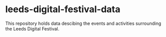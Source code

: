 # leeds-digital-festival-data

This repository holds data descibing the events and activities surrounding the Leeds Digital Festival.
